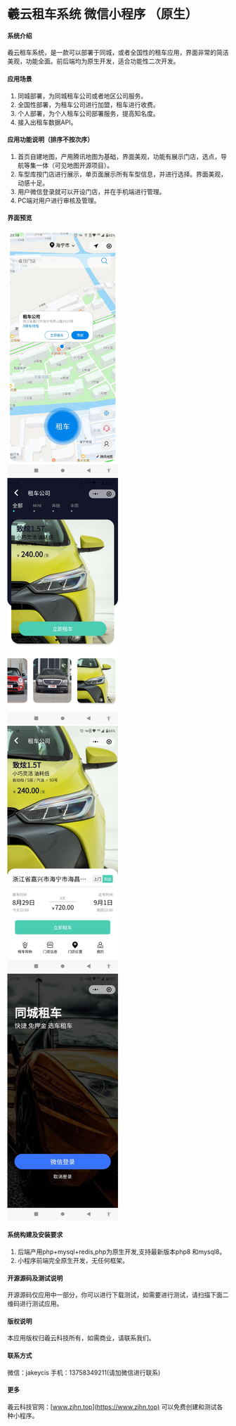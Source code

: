 # 羲云租车系统 微信小程序 （原生）

#### 系统介绍
羲云租车系统，是一款可以部署于同城，或者全国性的租车应用，界面非常的简洁美观，功能全面。前后端均为原生开发，适合功能性二次开发。

#### 应用场景
1. 同城部署，为同城租车公司或者地区公司服务。
2. 全国性部署，为租车公司进行加盟，租车进行收费。
3. 个人部署，为个人租车公司部署服务，提高知名度。
4. 接入出租车数据API。

#### 应用功能说明（排序不按次序）
1. 首页自建地图，产用腾讯地图为基础，界面美观，功能有展示门店，选点，导航等集一体（可见地图开源项目）。
2. 车型库按门店进行展示，单页面展示所有车型信息，并进行选择。界面美观，动感十足。
3. 用户微信登录就可以开设门店，并在手机端进行管理。
4. PC端对用户进行审核及管理。

#### 界面预览

<img src="/img/1.jpg" width="50%">  

<img src="/img/2.jpg" width="50%"> 

<img src="/img/3.jpg" width="50%"> 

<img src="/img/4.jpg" width="50%"> 

#### 系统构建及安装要求

1.  后端产用php+mysql+redis,php为原生开发,支持最新版本php8 和mysql8。
2.  小程序前端完全原生开发，无任何框架。

#### 开源源码及测试说明

开源源码仅应用中一部分，你可以进行下载测试，如需要进行测试，请扫描下面二维码进行测试应用。

#### 版权说明
本应用版权归羲云科技所有，如需商业，请联系我们。


#### 联系方式

微信：jakeycis
手机：13758349211(请加微信进行联系)


#### 更多

羲云科技官网：[www.zjhn.top](https://www.zjhn.top)
可以免费创建和测试各种小程序。

